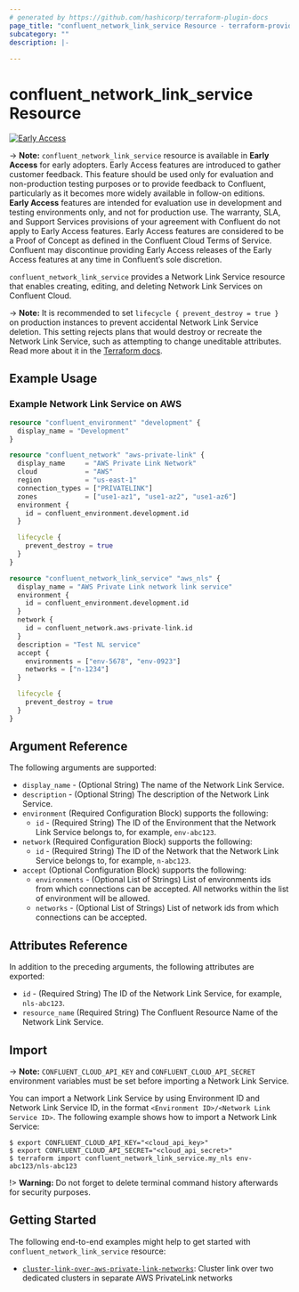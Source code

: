 ```yaml
---
# generated by https://github.com/hashicorp/terraform-plugin-docs
page_title: "confluent_network_link_service Resource - terraform-provider-confluent"
subcategory: ""
description: |-
  
---
```


# confluent_network_link_service Resource

[![Early Access](https://img.shields.io/badge/Lifecycle%20Stage-Early%20Access-%2300afba)](https://docs.confluent.io/cloud/current/api.html#section/Versioning/API-Lifecycle-Policy)

-> **Note:** `confluent_network_link_service` resource is available in **Early Access** for early adopters. Early Access features are introduced to gather customer feedback. This feature should be used only for evaluation and non-production testing purposes or to provide feedback to Confluent, particularly as it becomes more widely available in follow-on editions.  
**Early Access** features are intended for evaluation use in development and testing environments only, and not for production use. The warranty, SLA, and Support Services provisions of your agreement with Confluent do not apply to Early Access features. Early Access features are considered to be a Proof of Concept as defined in the Confluent Cloud Terms of Service. Confluent may discontinue providing Early Access releases of the Early Access features at any time in Confluent’s sole discretion.

`confluent_network_link_service` provides a Network Link Service resource that enables creating, editing, and deleting Network Link Services on Confluent Cloud.

-> **Note:** It is recommended to set `lifecycle { prevent_destroy = true }` on production instances to prevent accidental Network Link Service deletion. This setting rejects plans that would destroy or recreate the Network Link Service, such as attempting to change uneditable attributes. Read more about it in the [Terraform docs](https://www.terraform.io/language/meta-arguments/lifecycle#prevent_destroy).

## Example Usage

### Example Network Link Service on AWS

```terraform
resource "confluent_environment" "development" {
  display_name = "Development"
}

resource "confluent_network" "aws-private-link" {
  display_name     = "AWS Private Link Network"
  cloud            = "AWS"
  region           = "us-east-1"
  connection_types = ["PRIVATELINK"]
  zones            = ["use1-az1", "use1-az2", "use1-az6"]
  environment {
    id = confluent_environment.development.id
  }

  lifecycle {
    prevent_destroy = true
  }
}

resource "confluent_network_link_service" "aws_nls" {
  display_name = "AWS Private Link network link service"
  environment {
    id = confluent_environment.development.id
  }
  network {
    id = confluent_network.aws-private-link.id
  }
  description = "Test NL service"
  accept {
    environments = ["env-5678", "env-0923"]
    networks = ["n-1234"]
  }

  lifecycle {
    prevent_destroy = true
  }
}
```

<!-- schema generated by tfplugindocs -->
## Argument Reference

The following arguments are supported:

- `display_name` - (Optional String) The name of the Network Link Service.
- `description` - (Optional String) The description of the Network Link Service.
- `environment` (Required Configuration Block) supports the following:
  - `id` - (Required String) The ID of the Environment that the Network Link Service belongs to, for example, `env-abc123`.
- `network` (Required Configuration Block) supports the following:
  - `id` - (Required String) The ID of the Network that the Network Link Service belongs to, for example, `n-abc123`.
- `accept` (Optional Configuration Block) supports the following:
  - `environments` - (Optional List of Strings) List of environments ids from which connections can be accepted. All networks within the list of environment will be allowed.
  - `networks` - (Optional List of Strings) List of network ids from which connections can be accepted.

## Attributes Reference

In addition to the preceding arguments, the following attributes are exported:

- `id` - (Required String) The ID of the Network Link Service, for example, `nls-abc123`.
- `resource_name` (Required String) The Confluent Resource Name of the Network Link Service.

## Import

-> **Note:** `CONFLUENT_CLOUD_API_KEY` and `CONFLUENT_CLOUD_API_SECRET` environment variables must be set before importing a Network Link Service.

You can import a Network Link Service by using Environment ID and Network Link Service ID, in the format `<Environment ID>/<Network Link Service ID>`. The following example shows how to import a Network Link Service:

```shell
$ export CONFLUENT_CLOUD_API_KEY="<cloud_api_key>"
$ export CONFLUENT_CLOUD_API_SECRET="<cloud_api_secret>"
$ terraform import confluent_network_link_service.my_nls env-abc123/nls-abc123
```

!> **Warning:** Do not forget to delete terminal command history afterwards for security purposes.

## Getting Started
The following end-to-end examples might help to get started with `confluent_network_link_service` resource:
* [`cluster-link-over-aws-private-link-networks`](https://github.com/confluentinc/terraform-provider-confluent/tree/master/examples/configurations/cluster-link-over-aws-private-link-networks): Cluster link over two dedicated clusters in separate AWS PrivateLink networks
